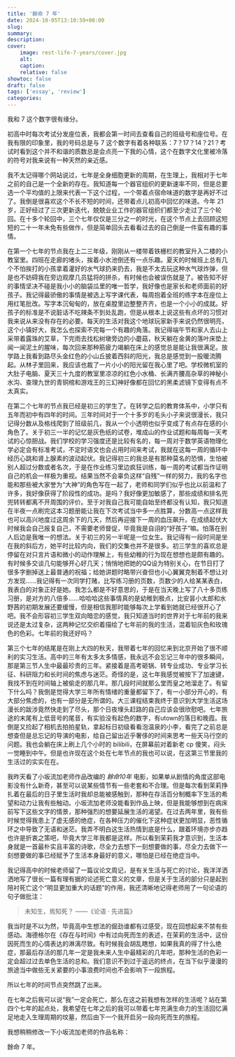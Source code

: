 ```yaml
---
title: '餘命 7 年'
date: 2024-10-05T13:10:59+08:00
slug:
summary:
description:
cover:
    image: rest-life-7-years/cover.jpg
    alt:
    caption:
    relative: false
showtoc: false
draft: false
tags: ['essay', 'review']
categories:
---
```


我和 7 这个数字很有缘分。


初高中时每次考试分发座位表，我都会第一时间去查看自己的班级号和座位号。在我有限的印象里，我的号码总是与 7 这个数字有着各种联系：7？17？14？21？考试时看到这个并不和谐的质数总是会点亮一下我的心情，这个在数字文化里被冷落的符号对我来说有一种天然的亲近感。


我不太记得哪个网站说过，七年是全身细胞更新的周期，在生理上，我相对于七年之前的自己是一个全新的存在。我知道每一个器官组织的更新速率不同，但是总要选一个平均值的上限来代表一下这个过程，一个带着点宿命味道的数字是再好不过了。我倒是很喜欢这个不长不短的时间，还带着点儿初高中回忆的味道。今年 21 岁，正好经过了三次更新迭代，兢兢业业工作的器官组织们都至少走过了三个轮回。在十多个轮回中，三个七年仅仅是三分之一的时光，在这个节点上去回顾这短短的二十一年未免有些做作，但是简单回头去看看过去的自己倒是一件蛮有趣的事情。


在第一个七年的节点我在上二三年级，刚刚从一楼带着铁栅栏的教室升入二楼的小教室里。四班在走廊的堵头，挨着小水池倒还有一点乐趣。夏天的时候班上总有几个不怕挨打的小孩拿着灌好的水气球扔来扔去，我是不太去玩这种水气球炸弹，但是也不妨碍我在旁边观摩几员猛将的拼杀，有时候也会被误伤就是了。被告知不好的事情坚决不碰是我小小的脑袋瓜里的唯一哲学，我好像也是家长和老师面前的好孩子。我记得最骄傲的事情是被选上写字课代表，每周抱着全班的练字本在座位上用红笔批改。写字本沉甸甸的，放在桌膛里边整整齐齐，也是一个小小的成就。好孩子的标准是不说脏话不吃辣条不到处乱跑，但是从根本上说这些有点坏的习惯对我来说从来没有存在的必要。每天的生活对我这个地球玩家新手来说仍然很明亮，这个小镇好大，我怎么也探索不完每一个有趣的角落。我记得端午节和家人去山上采带着露珠的艾草，下完雨去找松树墩旁边的小蘑菇，秋天躺在金黄的落叶床垫上闻一闻泥土的腥味，每次回来那种筋疲力竭躺在床上的感觉总是能让我很满足。放学路上我看到路尽头金红色的小山丘披着西斜的阳光，我总是感觉到一股暖流腾起。从林子里回来，我应该也裁了一片小小的阳光留在我心里了吧。学校微机室的大肚子电脑、夏天三十九度的教室里凉凉的红色小水桶、长满齐腰高杂草的神秘小水沟、查理九世的青铜棺和游戏王的三幻神好像都在回忆的黑柔滤镜下变得有点不太真实。


在第二个七年的节点我已经是初三的学生了。在转学之后的教育体系中，小学只有五年而初中有四年的时间。三年时间对于一个十多岁的毛头小子来说很漫长，我只记得分数从及格线爬到了班级前几，我从一个小透明也似乎变成了有点存在感的小角色了。关于初三一半的记忆是灰色纸的试卷，堆成山的作业试题和每周每一天考试的心惊胆战。我们学校的学习强度还是比较有名的，每一周对于数学英语物理化学必定会有标准考试，不定时语文也会占用时间来考试，我就在这每一周的循环中经历心跳和肾上腺素的波动起伏。我记得初三的我总是有那种莫名的恐惧，生怕被别人超过分数或者名次，于是在作业练习里边疯狂训练，每一周的考试都当作证明自己的机会一样极为重视。结果当然不会辜负这样“自残”一样的努力，我的名字也能和那些被大家誉为“大神”的角色写在一起了，老师和同学们似乎也比以前温和了许多，我好像获得了阶段性的成功。是吗？我好像更加敏感了，那些成绩和排名兜兜转转都离不开周围的评价。至于对我自己我可能自始至终都没有认知，我只知道在半夜一点刷完这本习题册能让我在下次考试当中多一点胜算，分数高一点这样我也可以高兴地度过这周余下的几天，然后再迎接下一周的血压飙升。在成绩起伏大时候我会自己报复自己，不需要老师督促，毕竟我是自诩的“好孩子”嘛。怕落在别人后边是我唯一的想法。关于初三的另一半呢是一位女生。我记得有一段时间是坐在我的斜后方，她平时比较内向，我们的交集也并不是很多。初三学生的喜欢总是停留在对只言片语和微小的动作理解上，有些幼稚的行为现在想想也是颇有趣的。有时候多交谈几句能够开心好几天；悄悄地把她的QQ设为特别关心，在节日打了很多字删掉送上最普通的祝福；给她讲题时略带兴奋但也小心翼翼克制着不想让对方发现......我记得有一次同学打赌，比写练习册的页数，页数少的人给某某表白，我表白的对象正好是她。我怎么都是不好意思的，于是在当天晚上写了八十多页练习册，是对方的八倍多......哈哈哈这些事情真的是幼稚到极点，比安昙小太郎和水野茜的初期发展还要缓慢，但是相信我那时能够每次上学看到她就已经很开心了吧。我不会形容初三学生双向暗恋的感觉，我只知道当时的世界对于七年前的我来说还是太过复杂，这两种记忆交织着描绘了七年前的我的生活，混着铅灰色和玫瑰色的色彩。七年前的我还好吗？


第三个七年的结尾是在刚上大四的秋天，我带着七年的回忆来到北京开始了很不顺利的实习生活。高中的三年有太多太多情感，我永远不会忘记三年中的很多瞬间，那是第三节人生中最最珍贵的三年。紧接着是高考砸锅、转专业成功、专业学习长征、科研阻力和长时间的焦虑与迷茫。奇怪的是，这七年我感觉被按下了加速键，我找不到在时间轴上被偷走的那几年。那几段时间就那么堂而皇之地溜走了。有留下什么吗？我倒是觉得大学三年所有情绪的重量都留下了，有一小部分开心的，有大部分焦虑的，也有一部分是无所谓的。大三课程结束我终于意识到大学生活这场漫长的跋涉竟然快走到了尽头，那个日夜埋头赶路的自己应该会很欣慰吧。七年旅途的末尾有上低音号的尾音，有实验没有起色的数字，有utown的落日和晚霞。我倒是又捡起了相机去拍拍星轨，拿起标日初级看看泡温泉的小李，看完了之前总是想查但是总忘记的导演的电影，给自己留出近乎奢侈的时间来思考一些天马行空的问题。我也会躺在床上刷上几个小时的 bilibili，在屏幕前对着新老 cp 傻笑，闷头一觉睡到中午。但是也许现在这个处在七年节点的我也可以说，在这第三节里我的生活过的实实在在。


我昨天看了小坂流加老师作品改编的 *餘命10年* 电影，如果单从剧情的角度这部电影没有什么新奇，甚至可以说某些情节有一些老套和不合理。但是每次看到茉莉挣扎着在最后的日子里生活时我却总能被感触到，那种在存活百分制概率下生活的希望和动力让我有些触动。小坂流加老师没能看到作品上映，但是我能够想到在病床前写下这些文字的情景，那种强烈的想要延展生活的渴望。在过去两年里，我有些时候觉得我患上了虚无感的绝症，在各种压力的催化下这种症状更加明显，恶性循环之中导致了无语和迷茫。我弄不明白这生活热情到底是什么，跟着环境亦步亦趋也许是折衷之策吧，毕竟大学三年我都是这样。所以看到茉莉我才意识到，生活本身就是一首最朴实且丰富的诗歌，尽全力去想下一刻想要做的事，尽全力去做下一刻想要做的事已经赋予了生活本身最好的意义，哪怕是已经在绝症当中。


我记得高中的时候老师留了一篇议论文周记，是有关生活与死亡的讨论，我洋洋洒洒地写了很长一篇有理有据的论述死亡意义的文章，但是关于生活的部分只是起到陪衬死亡这个“明显更加重大的话题”的作用，我还清晰地记得老师用了一句论语的句子做批注：


> 未知生，焉知死？ ——《论语 · 先进篇》


我当时是不以为然，毕竟高中生想法的倔劲谁都有过感受，现在回想起来不禁有些感动。海德格尔在《存在与时间》中有过向死而生的表述，在茉莉的生活中，这份因死而生的心情表达的淋漓尽致。有时候我会胡乱瞎想，如果我真的得了什么绝症，那最后存活的那几年一定是我未来人生中最精彩的几年吧，那种生活的色彩一定会超过过去单色生活的总和。我们意识不到过于遥远的终点，在当下似乎漫漫的旅途当中做些无关紧要的小事浪费时间也不会影响下一段旅程。


所以七年的时间节点突然跳了出来。


在七年之后我可以说“我”一定会死亡，那么在这之前我想有怎样的生活呢？站在第四个七年的起点处，我希望在七年之后的我可以带着七年充满生命力的生活回忆满足地走入生理周期的坟墓，然后由下一个我开启另一段向死而生的旅程。


我想稍稍修改一下小坂流加老师的作品名称：


餘命 7 年。
